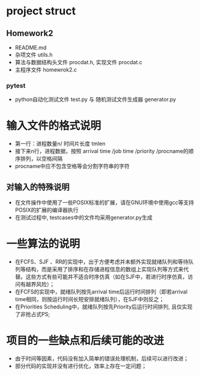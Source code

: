 # project struct
## Homework2
- README.md
- 杂项文件 utils.h
- 算法与数据结构头文件 procdat.h, 实现文件 procdat.c
- 主程序文件 homewrok2.c
### pytest
- python自动化测试文件 test.py 与 随机测试文件生成器 generator.py

# 输入文件的格式说明
- 第一行：进程数量n/ 时间片长度 tmlen
- 接下来n行，进程数据，按照 arrival time /job time /priority /procname的顺序排列，以空格间隔
- procname中应不包含空格等会分割字符串的字符
## 对输入的特殊说明
- 在文件操作中使用了一些POSIX标准的扩展，请在GNU环境中使用gcc等支持POSIX的扩展的编译器执行
- 在测试过程中, testcases中的文件均采用generator.py生成

# 一些算法的说明
- 在FCFS、SJF 、RR的实现中，出于方便考虑并未额外实现就绪队列和等待队列等结构，而是采用了排序和在存储进程信息的数组上实现队列等方式来代替。这些方式有些可能并不适合时序仿真（如在SJF中，若进行时序仿真，访问有越界风险）；
- 在FCFS的实现中，就绪队列按先arrival time后运行时间排列（即若arrival time相同，则按运行时间长短安排就绪队列），在SJF中则反之；
- 在Priorities Scheduling中，就绪队列按先Priority后运行时间排列, 且仅实现了非抢占式PS;

# 项目的一些缺点和后续可能的改进
- 由于时间等因素，代码没有加入简单的错误处理机制，后续可以进行改进；
- 部分代码的实现并没有进行优化，效率上存在一定问题；
